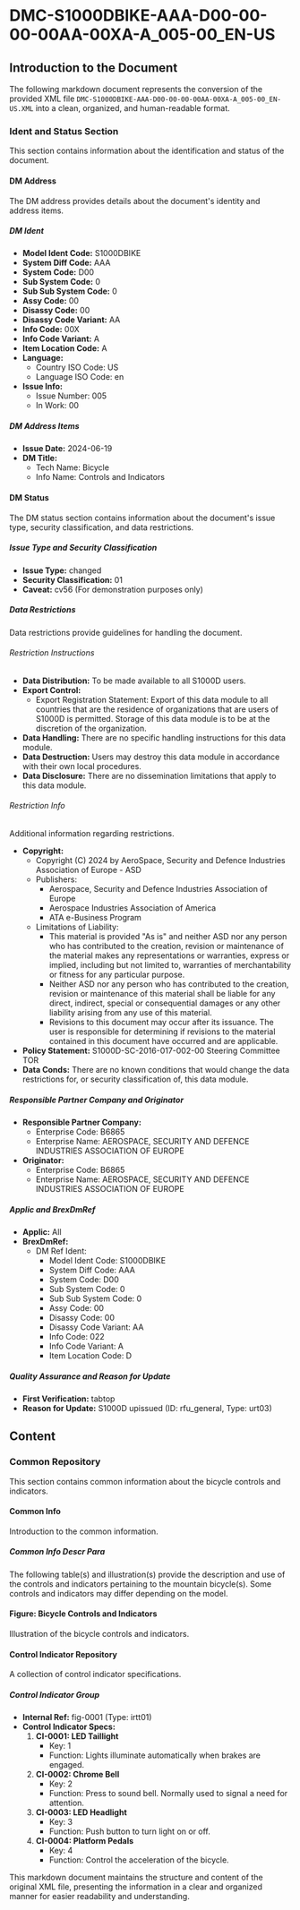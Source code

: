 # DMC-S1000DBIKE-AAA-D00-00-00-00AA-00XA-A_005-00_EN-US
## Introduction to the Document
The following markdown document represents the conversion of the provided XML file `DMC-S1000DBIKE-AAA-D00-00-00-00AA-00XA-A_005-00_EN-US.XML` into a clean, organized, and human-readable format.

### Ident and Status Section
This section contains information about the identification and status of the document.
#### DM Address
The DM address provides details about the document's identity and address items.
##### DM Ident
* **Model Ident Code:** S1000DBIKE
* **System Diff Code:** AAA
* **System Code:** D00
* **Sub System Code:** 0
* **Sub Sub System Code:** 0
* **Assy Code:** 00
* **Disassy Code:** 00
* **Disassy Code Variant:** AA
* **Info Code:** 00X
* **Info Code Variant:** A
* **Item Location Code:** A
* **Language:**
	+ Country ISO Code: US
	+ Language ISO Code: en
* **Issue Info:**
	+ Issue Number: 005
	+ In Work: 00

##### DM Address Items
* **Issue Date:** 2024-06-19
* **DM Title:**
	+ Tech Name: Bicycle
	+ Info Name: Controls and Indicators

#### DM Status
The DM status section contains information about the document's issue type, security classification, and data restrictions.
##### Issue Type and Security Classification
* **Issue Type:** changed
* **Security Classification:** 01
* **Caveat:** cv56 (For demonstration purposes only)

##### Data Restrictions
Data restrictions provide guidelines for handling the document.
###### Restriction Instructions
* **Data Distribution:** To be made available to all S1000D users.
* **Export Control:**
	+ Export Registration Statement: Export of this data module to all countries that are the residence of organizations that are users of S1000D is permitted. Storage of this data module is to be at the discretion of the organization.
* **Data Handling:** There are no specific handling instructions for this data module.
* **Data Destruction:** Users may destroy this data module in accordance with their own local procedures.
* **Data Disclosure:** There are no dissemination limitations that apply to this data module.

###### Restriction Info
Additional information regarding restrictions.
* **Copyright:**
	+ Copyright (C) 2024 by AeroSpace, Security and Defence Industries Association of Europe - ASD
	+ Publishers:
		- Aerospace, Security and Defence Industries Association of Europe
		- Aerospace Industries Association of America
		- ATA e-Business Program
	+ Limitations of Liability:
		- This material is provided "As is" and neither ASD nor any person who has contributed to the creation, revision or maintenance of the material makes any representations or warranties, express or implied, including but not limited to, warranties of merchantability or fitness for any particular purpose.
		- Neither ASD nor any person who has contributed to the creation, revision or maintenance of this material shall be liable for any direct, indirect, special or consequential damages or any other liability arising from any use of this material.
		- Revisions to this document may occur after its issuance. The user is responsible for determining if revisions to the material contained in this document have occurred and are applicable.
* **Policy Statement:** S1000D-SC-2016-017-002-00 Steering Committee TOR
* **Data Conds:** There are no known conditions that would change the data restrictions for, or security classification of, this data module.

##### Responsible Partner Company and Originator
* **Responsible Partner Company:**
	+ Enterprise Code: B6865
	+ Enterprise Name: AEROSPACE, SECURITY AND DEFENCE INDUSTRIES ASSOCIATION OF EUROPE
* **Originator:**
	+ Enterprise Code: B6865
	+ Enterprise Name: AEROSPACE, SECURITY AND DEFENCE INDUSTRIES ASSOCIATION OF EUROPE

##### Applic and BrexDmRef
* **Applic:** All
* **BrexDmRef:**
	+ DM Ref Ident:
		- Model Ident Code: S1000DBIKE
		- System Diff Code: AAA
		- System Code: D00
		- Sub System Code: 0
		- Sub Sub System Code: 0
		- Assy Code: 00
		- Disassy Code: 00
		- Disassy Code Variant: AA
		- Info Code: 022
		- Info Code Variant: A
		- Item Location Code: D

##### Quality Assurance and Reason for Update
* **First Verification:** tabtop
* **Reason for Update:** S1000D upissued (ID: rfu_general, Type: urt03)

## Content
### Common Repository
This section contains common information about the bicycle controls and indicators.

#### Common Info
Introduction to the common information.
##### Common Info Descr Para
The following table(s) and illustration(s) provide the description and use of the controls and indicators pertaining to the mountain bicycle(s). Some controls and indicators may differ depending on the model.

#### Figure: Bicycle Controls and Indicators
Illustration of the bicycle controls and indicators.

#### Control Indicator Repository
A collection of control indicator specifications.
##### Control Indicator Group
* **Internal Ref:** fig-0001 (Type: irtt01)
* **Control Indicator Specs:**
	1. **CI-0001: LED Taillight**
		- Key: 1
		- Function: Lights illuminate automatically when brakes are engaged.
	2. **CI-0002: Chrome Bell**
		- Key: 2
		- Function: Press to sound bell. Normally used to signal a need for attention.
	3. **CI-0003: LED Headlight**
		- Key: 3
		- Function: Push button to turn light on or off.
	4. **CI-0004: Platform Pedals**
		- Key: 4
		- Function: Control the acceleration of the bicycle.

This markdown document maintains the structure and content of the original XML file, presenting the information in a clear and organized manner for easier readability and understanding.